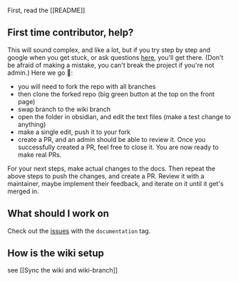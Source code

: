 First, read the [[README]]

## First time contributor, help?
This will sound complex, and like a lot, but if you try step by step and google when you get stuck, or ask questions [here](https://github.com/techartorg/bqt/issues/92), you'll get there. 
(Don't be afraid of making a mistake, you can't break the project if you're not admin.)
Here we go 🚶:  
- you will need to fork the repo with all branches
- then clone the forked repo (big green button at the top on the front page)
- swap branch to the wiki branch
- open the folder in obsidian, and edit the text files (make a test change to anything)
- make a single edit, push it to your fork
- create a PR, and an admin should be able to review it. Once you successfully created a PR, feel free to close it. You are now ready to make real PRs.

For your next steps, make actual changes to the docs.
Then repeat the above steps to push the changes, and create a PR.
Review it with a maintainer, maybe implement their feedback, and iterate on it until it get's merged in.

## What should I work on
Check out the [issues](https://github.com/techartorg/bqt/issues) with the  `documentation` tag.

## How is the wiki setup
see [[Sync the wiki and wiki-branch]]